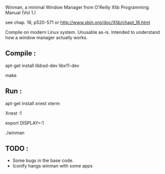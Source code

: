 Winman, a minimal Window Manager from O'Reilly Xlib Programming Manual (Vol 1.)

see chap. 16, p520-571 or http://www.sbin.org/doc/Xlib/chapt_16.html

Compile on modern Linux system.
Unusable as-is. Intended to understand how a window manager actually works.

Compile :
---------

apt-get install libbsd-dev libx11-dev

make

Run :
-----

apt-get install xnest xterm

Xnest :1

export DISPLAY=:1

./winman


TODO :
------

* Some bugs in the base code.
* Iconify hangs winman with some apps

